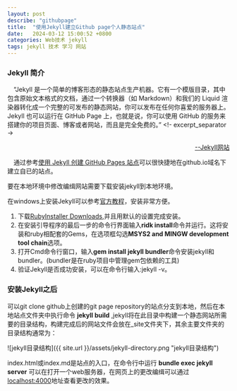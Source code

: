 ```yaml
---
layout: post
describe: "githubpage"
title:  "使用Jekyll建立Github page个人静态站点"
date:   2024-03-12 15:00:52 +0800
categories: Web技术 jekyll
tags: jekyll 技术 学习 网站
---
```



### Jekyll 简介
　“Jekyll 是一个简单的博客形态的静态站点生产机器。它有一个模版目录，其中包含原始文本格式的文档，通过一个转换器（如 Markdown）和我们的 Liquid 渲染器转化成一个完整的可发布的静态网站，你可以发布在任何你喜爱的服务器上。Jekyll 也可以运行在 GitHub Page 上，也就是说，你可以使用 GitHub 的服务来搭建你的项目页面、博客或者网站，而且是完全免费的。”
<!- excerpt_separator ->
<div style="text-align:right"><a href="https://jekyllcn.com/docs/home/">--Jekyll网站</a></div>

　通过参考[使用 Jekyll 创建 GitHub Pages 站点](https://docs.github.com/zh/pages/setting-up-a-github-pages-site-with-jekyll/creating-a-github-pages-site-with-jekyll)可以很快捷地在github.io域名下建立自已的站点。

要在本地环境中修改编缉网站需要下载安装jekyll到本地环境。

  在windows上安装Jekyll可以参考[官方教程](https://jekyllrb.com/docs/installation/windows/)，安装非常方便。

  1. 下载[RubyInstaller Downloads](https://rubyinstaller.org/downloads/),并且用默认的设置完成安装。
  2. 在安装引导程序的最后一步的命令行界面输入**ridk install**命令并运行。这将安装和ruby相配套的Gems，在选项框勾选**MSYS2 and MINGW development tool chain**选项。
  3. 打开Cmd命令行窗口，输入**gem install jekyll bundler**命令安装jekyll和bundler。(bundler是在ruby项目中管理gem包依赖的工具)
  4. 验证Jekyll是否成功安装，可以在命令行输入:jekyll -v。


### 安装Jekyll之后
  可以git clone github上创建的git page repository的站点分支到本地，然后在本地站点文件夹中执行命令 **jekyll build** ,jekyll将在此目录中构建一个静态网站所需要的目录结构，构建完成后的网站文件会放在_site文件夹下，其余主要文件夹的目录结构通常为：

  ![jekyll目录结构]({{ site.url }}/assets/jekyll-directory.png "jekyll目录结构")

  index.html或index.md是站点的入口，在命令行中运行 **bundle exec jekyll server** 可以在打开一个web服务器，在网页上的更改编缉可以通过[localhost:4000](http://localhost:4000)地址查看更改的效果。